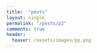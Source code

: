 ```yaml
---
title:  "posts"
layout: single
permalink: "/posts/p2"
comments: true
header:
  teaser: /assets/images/pp.png
---
```

